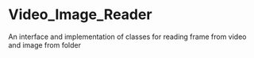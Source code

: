 # Video_Image_Reader
An interface and implementation of classes for reading frame from video and image from folder
